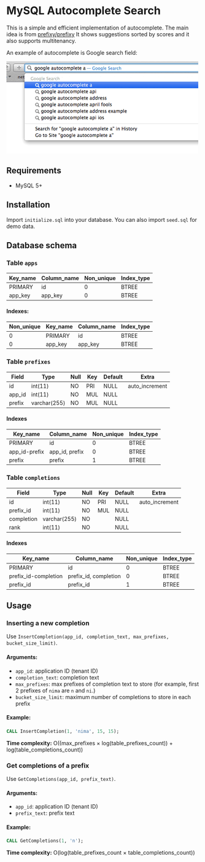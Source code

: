 # MySQL Autocomplete Search

This is a simple and efficient implementation of autocomplete. The main idea is from [prefixy/prefixy]([https://github.com/prefixy/prefixy](https://github.com/prefixy/prefixy)) It shows suggestions sorted by scores and it also supports multitenancy.

An example of autocomplete is Google search field:

![Google autocomplete](images/google_autocomplete.gif)

## Requirements

+ MySQL 5+

## Installation

Import `initialize.sql` into your database. You can also import `seed.sql` for demo data.

## Database schema

### Table `apps`

| Key_name | Column_name | Non_unique | Index_type  |
|----------|-------------|------------|-------------|
| PRIMARY  | id          |          0 | BTREE       |
| app_key  | app_key     |          0 | BTREE       |

#### Indexes:

| Non_unique | Key_name | Column_name | Index_type |
|------------|----------|-------------|------------|
|          0 | PRIMARY  | id          | BTREE      |
|          0 | app_key  | app_key     | BTREE      |

### Table `prefixes`

| Field  | Type         | Null | Key | Default | Extra          |
|--------|--------------|------|-----|---------|----------------|
| id     | int(11)      | NO   | PRI | NULL    | auto_increment |
| app_id | int(11)      | NO   | MUL | NULL    |                |
| prefix | varchar(255) | NO   | MUL | NULL    |                |


#### Indexes

| Key_name      | Column_name         | Non_unique | Index_type |
|---------------|---------------------|------------|------------|
| PRIMARY       | id                  |          0 | BTREE      |
| app_id-prefix | app_id, prefix      |          0 | BTREE      |
| prefix        | prefix              |          1 | BTREE      |

### Table `completions`

| Field      | Type         | Null | Key | Default | Extra          |
|------------|--------------|------|-----|---------|----------------|
| id         | int(11)      | NO   | PRI | NULL    | auto_increment |
| prefix_id  | int(11)      | NO   | MUL | NULL    |                |
| completion | varchar(255) | NO   |     | NULL    |                |
| rank       | int(11)      | NO   |     | NULL    |                |

#### Indexes

| Key_name             | Column_name             | Non_unique | Index_type |
|----------------------|-------------------------|------------|------------|
| PRIMARY              | id                      |          0 | BTREE      |
| prefix_id-completion | prefix_id, completion   |          0 | BTREE      |
| prefix_id            | prefix_id               |          1 | BTREE      |

## Usage

### Inserting a new completion

Use `InsertCompletion(app_id, completion_text, max_prefixes, bucket_size_limit)`.

#### Arguments:

+ `app_id`: application ID (tenant ID)
+ `completion_text`: completion text
+ `max_prefixes`: max prefixes of completion text to store (for example, first 2 prefixes of `nima` are `n` and `ni`.)
+ `bucket_size_limit`: maximum number of completions to store in each prefix

#### Example:

```sql
CALL InsertCompletion(1, 'nima', 15, 15);
```

**Time complexity:** O((max_prefixes × log(table_prefixes_count)) + log(table_completions_count))

### Get completions of a prefix

Use `GetCompletions(app_id, prefix_text)`.

#### Arguments:

+ `app_id`: application ID (tenant ID)
+ `prefix_text`: prefix text

#### Example:

```sql
CALL GetCompletions(1, 'n');
```
**Time complexity:** O(log(table_prefixes_count × table_completions_count))
